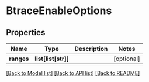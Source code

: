 # BtraceEnableOptions



## Properties
Name | Type | Description | Notes
------------ | ------------- | ------------- | -------------
**ranges** | **list[list[str]]** |  | [optional] 

[[Back to Model list]](../README.md#documentation-for-models) [[Back to API list]](../README.md#documentation-for-api-endpoints) [[Back to README]](../README.md)


